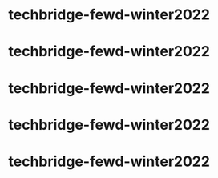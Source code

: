 # techbridge-fewd-winter2022
# techbridge-fewd-winter2022
# techbridge-fewd-winter2022
# techbridge-fewd-winter2022
# techbridge-fewd-winter2022
